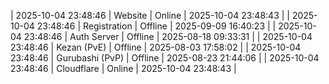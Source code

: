 | 2025-10-04 23:48:46 | Website | Online | 2025-10-04 23:48:43 |
| 2025-10-04 23:48:46 | Registration | Offline | 2025-09-09 16:40:23 |
| 2025-10-04 23:48:46 | Auth Server | Offline | 2025-08-18 09:33:31 |
| 2025-10-04 23:48:46 | Kezan (PvE) | Offline | 2025-08-03 17:58:02 |
| 2025-10-04 23:48:46 | Gurubashi (PvP) | Offline | 2025-08-23 21:44:06 |
| 2025-10-04 23:48:46 | Cloudflare | Online | 2025-10-04 23:48:43 |
